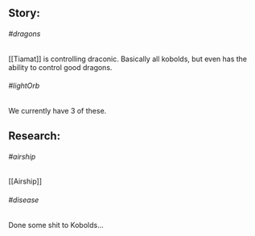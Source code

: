 ## Story:
###### #dragons
[[Tiamat]] is controlling draconic.  Basically all kobolds, but even has the ability to control good dragons.

 ###### #lightOrb
We currently have 3 of these.

## Research:
###### #airship
[[Airship]]

###### #disease
Done some shit to Kobolds...
